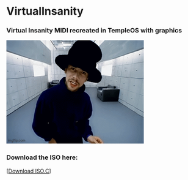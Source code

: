 # VirtualInsanity

### Virtual Insanity MIDI recreated in TempleOS with graphics

![jamiroquai](/Video/3/2.bmp)

### Download the ISO here:

[[Download ISO.C](https://churchoftheaichrist.com/virtual-insanity-on-templeos/)]
